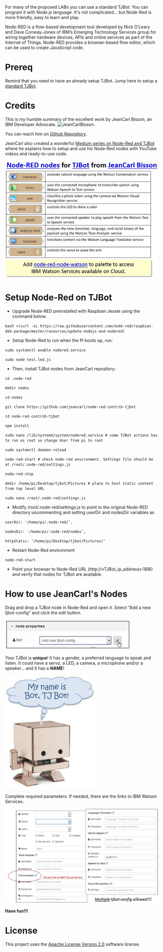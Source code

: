 For many of the proposed LABs you can use a standard TJBot. You can program it with Node.js language. It's not complicated... but Node-Red is more friendly, easy to learn and play.

Node-RED is a flow-based development tool developed by Nick O’Leary and Dave Conway-Jones of IBM’s Emerging Technology Services group for wiring together hardware devices, APIs and online services as part of the Internet of Things. Node-RED provides a browser-based flow editor, which can be used to create JavaScript code.

# Prereq
Remind that you need to have an already setup TJBot. Jump here to setup a [standard TJBot](Setup_standard_TJBot.md).

# Credits
This is my humble summary of the excellent work by JeanCarl Bisson, an IBM Developer Advocate. ![JeanCarlBisson](https://cdn-images-1.medium.com/fit/c/60/60/1*tocg1dafjcMwYIKG8wnpww.jpeg).

You can reach him on [Github Repository](https://github.com/jeancarl/node-red-contrib-tjbot).

JeanCarl also created a wonderful [Medium series on Node-Red and TJBot](https://medium.com/@jeancarlbisson/how-to-train-your-tjbot-in-node-red-88bfb3bbe0ab) where he explains how to setup and use his Node-Red nodes with YouTube videos and ready-to-use code.

![TJBot Nodes from JeanCarl Bisson](Images/TJBot%20Lab%20-%20TJBot%20nodes%20from%20JeanCarl%20Bisson.jpg)

# Setup Node-Red on TJBot
* Upgrade Node-RED preinstalled with Raspbian Jessie using the command below.

`bash <(curl -sL https://raw.githubusercontent.com/node-red/raspbian-deb-package/master/resources/update-nodejs-and-nodered)`

* Setup Node-Red to run when the Pi boots up, run:

`sudo systemctl enable nodered.service`

`sudo node test.led.js`

* Then, install TJBot nodes from JeanCarl repository:

`cd .node-red`

`mkdir nodes`

`cd nodes`

`git clone https://github.com/jeancarl/node-red-contrib-tjbot`

`cd node-red-contrib-tjbot`

`npm install`

`sudo nano /lib/systemd/system/nodered.service # some TJBot actions has to run as root so change User from pi to root`

`sudo systemctl daemon-reload`

`node-red-start # check node-red environment. Settings file should be at /root/.node-red/settings.js `

`node-red-stop`

`mkdir /home/pi/Desktop/tjbot/Pictures # place to host static content from top level URL`

`sudo nano /root/.node-red/settings.js `

* Modify /root/.node-red/settings.js to point to the original Node-RED directory uncommenting and setting userDir and nodesDir variables as 

`userDir: '/home/pi/.node-red/’,`

`nodesDir: '/home/pi/.node-red/nodes’,`

`httpStatic: ‘/home/pi/Desktop/tjbot/Pictures/’`

* Restart Node-Red environment

`node-red-start `

* Point your browser to Node-Red URL (http://«TJBot_ip_address»:1880 and verify that nodes for TJBot are available.

# How to use JeanCarl's Nodes

Drag and drop a TJBot node in Node-Red and open it. Select “Add a new tjbot-config” and click the edit button.

![Node Properties](Images/JCB_setup_new_TJBot_config.jpg)

Your TJBot is **unique**! It has a gender, a preferred language to speak and listen. It could have a servo, a LED, a camera, a microphone and/or a speaker… and it has a **NAME**!

![TJBot name](Images/My_Name_Is-Bot.TJBot.jpg)

Complete required parameters. If needed, there are the links to IBM Watson Services.

![TJBot parameters](Images/JCB_TJbot_Configs.jpg)

**Have fun!!!**

# License  
This project uses the [Apache License Version 2.0](https://github.com/fmanclossi/TJBot-playbook/blob/master/LICENSE) software license.  
